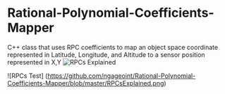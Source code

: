 # Rational-Polynomial-Coefficients-Mapper
C++ class that uses RPC coefficients to map an object space coordinate represented in Latitude, Longitude, and Altitude to a sensor position represented in X,Y 
![RPCs Explained](https://raw.githubusercontent.com/ngageoint/Rational-Polynomial-Coefficients-Mapper/master/RPCsExplained.png?token=ANJdACLb0S-8h26i9nUgq_6V9gdHZsPvks5WXG6vwA%3D%3D)

![RPCs Test] (https://github.com/ngageoint/Rational-Polynomial-Coefficients-Mapper/blob/master/RPCsExplained.png)
